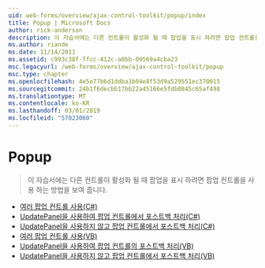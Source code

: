 ```yaml
---
uid: web-forms/overview/ajax-control-toolkit/popup/index
title: Popup | Microsoft Docs
author: rick-anderson
description: 이 자습서에는 다른 컨트롤이 활성화 될 때 팝업을 표시 하려면 팝업 컨트롤을 사용 하는 방법을 보여 줍니다.
ms.author: riande
ms.date: 11/14/2011
ms.assetid: c993c38f-ffcc-412c-a8bb-09569a4cba23
msc.legacyurl: /web-forms/overview/ajax-control-toolkit/popup
msc.type: chapter
ms.openlocfilehash: 4e5e77b6d1ddba1b04e8f53d9a529551ec370015
ms.sourcegitcommit: 24b1f6decbb17bb22a45166e5fdb0845c65af498
ms.translationtype: MT
ms.contentlocale: ko-KR
ms.lasthandoff: 03/01/2019
ms.locfileid: "57023060"
---
```

<a name="popup"></a>Popup
====================
> 이 자습서에는 다른 컨트롤이 활성화 될 때 팝업을 표시 하려면 팝업 컨트롤을 사용 하는 방법을 보여 줍니다.


- [여러 팝업 컨트롤 사용(C#)](using-multiple-popup-controls-cs.md)
- [UpdatePanel을 사용하여 팝업 컨트롤에서 포스트백 처리(C#)](handling-postbacks-from-a-popup-control-with-an-updatepanel-cs.md)
- [UpdatePanel을 사용하지 않고 팝업 컨트롤에서 포스트백 처리(C#)](handling-postbacks-from-a-popup-control-without-an-updatepanel-cs.md)
- [여러 팝업 컨트롤 사용(VB)](using-multiple-popup-controls-vb.md)
- [UpdatePanel을 사용하여 팝업 컨트롤의 포스트백 처리(VB)](handling-postbacks-from-a-popup-control-with-an-updatepanel-vb.md)
- [UpdatePanel을 사용하지 않고 팝업 컨트롤에서 포스트백 처리(VB)](handling-postbacks-from-a-popup-control-without-an-updatepanel-vb.md)
